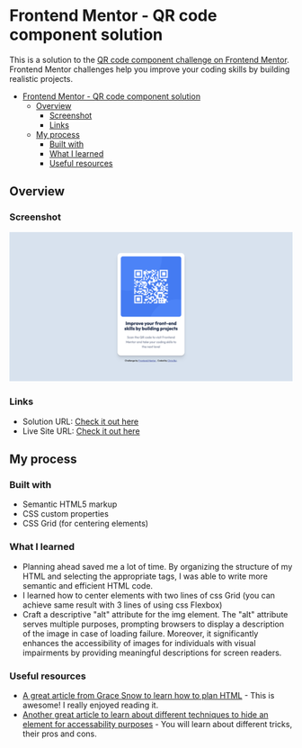 # Frontend Mentor - QR code component solution

This is a solution to the [QR code component challenge on Frontend Mentor](https://www.frontendmentor.io/challenges/qr-code-component-iux_sIO_H). Frontend Mentor challenges help you improve your coding skills by building realistic projects.

- [Frontend Mentor - QR code component solution](#frontend-mentor---qr-code-component-solution)
  - [Overview](#overview)
    - [Screenshot](#screenshot)
    - [Links](#links)
  - [My process](#my-process)
    - [Built with](#built-with)
    - [What I learned](#what-i-learned)
    - [Useful resources](#useful-resources)

## Overview

### Screenshot

![](./screenshot.png)

### Links

- Solution URL: [Check it out here](https://github.com/chrisvn188/QR-code-component)
- Live Site URL: [Check it out here](https://chrisvn188.github.io/QR-code-component/)

## My process

### Built with

- Semantic HTML5 markup
- CSS custom properties
- CSS Grid (for centering elements)

### What I learned

- Planning ahead saved me a lot of time. By organizing the structure of my HTML and selecting the appropriate tags, I was able to write more semantic and efficient HTML code.
- I learned how to center elements with two lines of css Grid (you can achieve same result with 3 lines of using css Flexbox)
- Craft a descriptive "alt" attribute for the img element. The "alt" attribute serves multiple purposes, prompting browsers to display a description of the image in case of loading failure. Moreover, it significantly enhances the accessibility of images for individuals with visual impairments by providing meaningful descriptions for screen readers.

### Useful resources

- [A great article from Grace Snow to learn how to plan HTML](https://www.example.com) - This is awesome! I really enjoyed reading it.
- [Another great article to learn about different techniques to hide an element for accessability purposes](https://www.example.com) - You will learn about different tricks, their pros and cons.
